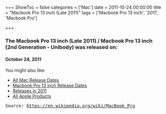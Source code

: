 +++
ShowToc = false
categories = ['Mac']
date = 2011-10-24 00:00:00
title = "Macbook Pro 13 inch (Late 2011)"
tags = ['Macbook Pro 13 inch', '2011', 'Macbook Pro']

+++

### The Macbook Pro 13 inch (Late 2011) / Macbook Pro 13 inch (2nd Generation - Unibody) was released on: 
#### October 24, 2011


<!--more-->


    
You might also like:

- [All Mac Release Dates](https://AppleReleaseDate.com/categories/mac/)
- [Macbook Pro 13 inch Release Dates](https://AppleReleaseDate.com/tags/macbook-pro-13-inch/)
- [Releases in 2011](https://AppleReleaseDate.com/tags/2011/)
- [All Apple Products](https://AppleReleaseDate.com/categories/)



<kbd> Source: https://en.wikipedia.org/wiki/MacBook_Pro</kbd>

